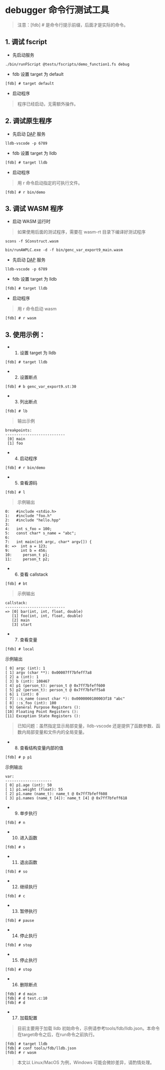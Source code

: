 # debugger 命令行测试工具

> 注意：[fdb] # 是命令行提示前缀，后面才是实际的命令。

## 1. 调试 fscript

* 先启动服务

```
./bin/runFScript @tests/fscripts/demo_function1.fs debug
```

* fdb 设置 target 为 default

```
[fdb] # target default
```

* 启动程序

>程序已经启动，无需额外操作。

## 2. 调试原生程序

* 先启动 [DAP](https://code.visualstudio.com/docs/extensionAPI/api-debugging) 服务

```
lldb-vscode -p 6789
```

* fdb 设置 target 为 lldb

```
[fdb] # target lldb
```

* 启动程序

> 用 r 命令启动指定的可执行文件。

```
[fdb] # r bin/demo
```

## 3. 调试 WASM 程序

* 启动 WASM 运行时

> 如果使用后面的测试程序，需要在 wasm-rt 目录下编译好测试程序

```
scons -f SConstruct.wasm
```

```
bin/runAWPLC.exe -d -f bin/genc_var_export9_main.wasm
```

* 先启动 [DAP](https://code.visualstudio.com/docs/extensionAPI/api-debugging) 服务

```
lldb-vscode -p 6789
```

* fdb 设置 target 为 lldb

```
[fdb] # target lldb
```

* 启动程序

> 用 r 命令启动 wasm

```
[fdb] # r wasm
```

## 3. 使用示例：

* 1. 设置 target 为 lldb

```
[fdb] # target lldb
```

* 2. 设置断点

```
[fdb] # b genc_var_export9.st:30

```

* 3. 列出断点

```
[fdb] # lb

```

>输出示例
```
breakpoints:
---------------------------
 [0] main
 [1] foo
```

* 4. 启动程序

```
[fdb] # r bin/demo
```

* 5. 查看源码

```
[fdb] # l
```

> 示例输出

```
0:   #include <stdio.h>
1:   #include "foo.h"
2:   #include "hello.hpp"
3:
4:   int s_foo = 100;
5:   const char* s_name = "abc";
6:
7:   int main(int argc, char* argv[]) {
8: =>  int a = 123;
9:     int b = 456;
10:     person_t p1;
11:     person_t p2;
```

* 6. 查看 callstack

```
[fdb] # bt
```

>示例输出

```
callstack:
---------------------------
=> [0] bar(int, int, float, double)
   [1] foo(int, int, float, double)
   [2] main
   [3] start
```

* 7. 查看变量

```
[fdb] # local
```

示例输出

```
[ 0] argc (int): 1
[ 1] argv (char **): 0x00007ff7bfeff7a8
[ 2] a (int): 1
[ 3] b (int): 108467
[ 4] p1 (person_t): person_t @ 0x7ff7bfeff600
[ 5] p2 (person_t): person_t @ 0x7ff7bfeff5a8
[ 6] i (int): 0
[ 7] ::s_name (const char *): 0x0000000100003f18 "abc"
[ 8] ::s_foo (int): 100
[ 9] General Purpose Registers (): 
[10] Floating Point Registers (): 
[11] Exception State Registers (): 
```

> 已知问题：虽然指定显示局部变量，lldb-vscode 还是提供了函数参数、函数内局部变量和文件内的全局变量。

* 8. 查看结构变量内部的值

```
[fdb] # p p1
```

示例输出
```
var:
---------------------
[ 0] p1.age (int): 50
[ 1] p1.weight (float): 55
[ 2] p1.name (name_t): name_t @ 0x7ff7bfeff608
[ 3] p1.names (name_t [4]): name_t [4] @ 0x7ff7bfeff618
```

* 9. 单步执行

```
[fdb] # n
```

* 10. 进入函数

```
[fdb] # s
```

* 11. 退出函数

```
[fdb] # so
```

* 12. 继续执行

```
[fdb] # c
```

* 13. 暂停执行

```
[fdb] # pause
```

* 14. 停止执行

```
[fdb] # stop
```

* 15. 停止执行

```
[fdb] # stop
```

* 16. 删除断点

```
[fdb] # d main
[fdb] # d test.c:10
[fdb] # d
```

* 17. 加载配置

> 目前主要用于加载 lldb 初始命令，示例请参考tools/fdb/lldb.json。本命令在target命令之后，在run命令之前执行。

```
[fdb] # target lldb
[fdb] # conf tools/fdb/lldb.json
[fdb] # r wasm
```

> 本文以 Linux/MacOS 为例，Windows 可能会微妙差异，请酌情处理。
